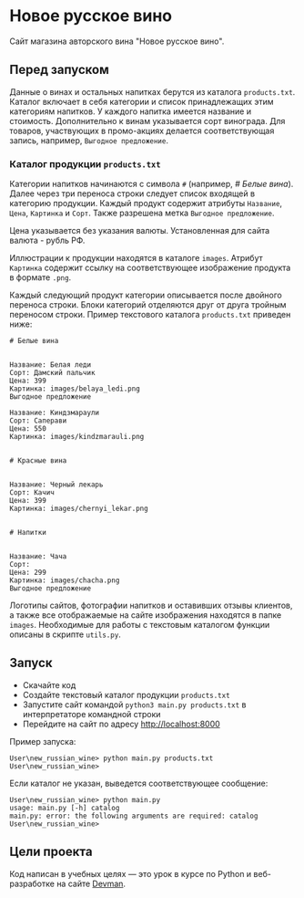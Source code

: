 # Новое русское вино

Сайт магазина авторского вина "Новое русское вино".

## Перед запуском
Данные о винах и остальных напитках берутся из каталога `products.txt`. Каталог включает в себя категории и список принадлежащих этим категориям напитков. У каждого напитка имеется название и стоимость. Дополнительно к винам указывается сорт винограда. Для товаров, участвующих в промо-акциях делается соответствующая запись, например, `Выгодное предложение`.

### Каталог продукции `products.txt`
Категории напитков начинаются с символа `#` (например, *# Белые вина*). Далее через три переноса строки следует список входящей в категорию продукции. Каждый продукт содержит атрибуты `Название`, `Цена`, `Картинка` и `Сорт`. Также разрешена метка `Выгодное предложение`.

Цена указывается без указания валюты. Установленная для сайта валюта - рубль РФ.

Иллюстрации к продукции находятся в каталоге `images`. Атрибут `Картинка` содержит ссылку на соответствующее изображение продукта в формате `.png`. 

Каждый следующий продукт категории описывается после двойного переноса строки. Блоки категорий отделяются друг от друга тройным переносом строки.
Пример текстового каталога `products.txt` приведен ниже:
```
# Белые вина


Название: Белая леди
Сорт: Дамский пальчик
Цена: 399
Картинка: images/belaya_ledi.png
Выгодное предложение

Название: Киндзмараули
Сорт: Саперави
Цена: 550
Картинка: images/kindzmarauli.png


# Красные вина


Название: Черный лекарь
Сорт: Качич
Цена: 399
Картинка: images/chernyi_lekar.png


# Напитки


Название: Чача
Сорт: 
Цена: 299
Картинка: images/chacha.png
Выгодное предложение

```


Логотипы сайтов, фотографии напитков и оставивших отзывы клиентов, а также все отображаемые на сайте изображения находятся в папке `images`.
Необходимые для работы с текстовым каталогом функции описаны в скрипте `utils.py`.

## Запуск

- Скачайте код
- Создайте текстовый каталог продукции `products.txt`
- Запустите сайт командой `python3 main.py products.txt` в интерпретаторе командной строки
- Перейдите на сайт по адресу [http://localhost:8000](http://localhost:8000)

Пример запуска:

```   
User\new_russian_wine> python main.py products.txt
User\new_russian_wine>
```

  Если каталог не указан, выведется соответствующее сообщение:
  
```
User\new_russian_wine> python main.py                                       
usage: main.py [-h] catalog
main.py: error: the following arguments are required: catalog
User\new_russian_wine>
```


## Цели проекта

Код написан в учебных целях — это урок в курсе по Python и веб-разработке на сайте [Devman](https://dvmn.org).
